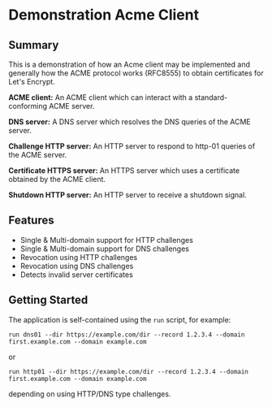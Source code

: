 # Demonstration Acme Client

## Summary
This is a demonstration of how an Acme client may be implemented and generally how the ACME protocol
works (RFC8555) to obtain certificates for Let's Encrypt.

**ACME client:** An ACME client which can interact with a standard-conforming ACME server.

**DNS server:** A DNS server which resolves the DNS queries of the ACME server.

**Challenge HTTP server:** An HTTP server to respond to http-01 queries of the ACME server.

**Certificate HTTPS server:** An HTTPS server which uses a certificate obtained by the ACME client.

**Shutdown HTTP server:**  An HTTP server to receive a shutdown signal.


## Features 
- Single & Multi-domain support for HTTP challenges
- Single & Multi-domain support for DNS challenges
- Revocation using HTTP challenges
- Revocation using DNS challenges
- Detects invalid server certificates


## Getting Started
The application is self-contained using the `run` script, for example:
```console
run dns01 --dir https://example.com/dir --record 1.2.3.4 --domain first.example.com --domain example.com
```

or

```console
run http01 --dir https://example.com/dir --record 1.2.3.4 --domain first.example.com --domain example.com
```

depending on using HTTP/DNS type challenges.

